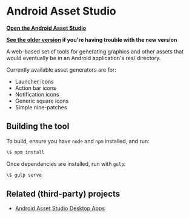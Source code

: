 # Android Asset Studio

**[Open the Android Asset Studio](https://romannurik.github.io/AndroidAssetStudio/)**

**[See the older version](https://romannurik.github.io/AndroidAssetStudio/older-version/) if you're having trouble with the new version**

A web-based set of tools for generating graphics and other assets that would eventually be in an Android application's res/ directory.

Currently available asset generators are for:

- Launcher icons
- Action bar icons
- Notification icons
- Generic square icons
- Simple nine-patches

## Building the tool

To build, ensure you have `node` and `npm` installed, and run:

```sh
\$ npm install
```

Once dependencies are installed, run with `gulp`:

```sh
\$ gulp serve
```

## Related (third-party) projects

- [Android Asset Studio Desktop Apps](https://androidassetstudio.codeplex.com/)
